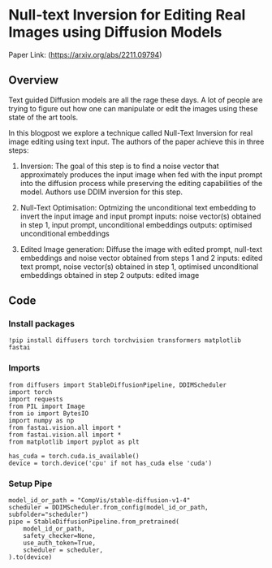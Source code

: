 # Null-text Inversion for Editing Real Images using Diffusion Models

Paper Link: (https://arxiv.org/abs/2211.09794)

## Overview

Text guided Diffusion models are all the rage these days. A lot of people are trying to figure out how one can manipulate or edit the images using these state of the art tools.

In this blogpost we explore a technique called Null-Text Inversion for real image editing using text input. The authors of the paper achieve this in three steps:

1. Inversion: The goal of this step is to find a noise vector that approximately produces the input image when fed with the input prompt into the diffusion process while preserving the editing capabilities of the model. Authors use DDIM inversion for this step.

2. Null-Text Optimisation: Optmizing the unconditional text embedding to invert the input image and input prompt
inputs: noise vector(s) obtained in step 1, input prompt, unconditional embeddings
outputs: optimised unconditional embeddings

3. Edited Image generation: Diffuse the image with edited prompt, null-text embeddings and noise vector obtained from steps 1 and 2
inputs: edited text prompt, noise vector(s) obtained in step 1, optimised unconditional embeddings obtained in step 2
outputs: edited image

## Code

### Install packages

```
!pip install diffusers torch torchvision transformers matplotlib fastai
```

### Imports
```
from diffusers import StableDiffusionPipeline, DDIMScheduler
import torch
import requests
from PIL import Image
from io import BytesIO
import numpy as np
from fastai.vision.all import *
from fastai.vision.all import *
from matplotlib import pyplot as plt

has_cuda = torch.cuda.is_available()
device = torch.device('cpu' if not has_cuda else 'cuda')
```

### Setup Pipe
```
model_id_or_path = "CompVis/stable-diffusion-v1-4"
scheduler = DDIMScheduler.from_config(model_id_or_path, subfolder="scheduler")
pipe = StableDiffusionPipeline.from_pretrained(
    model_id_or_path,
    safety_checker=None,
    use_auth_token=True,
    scheduler = scheduler,
).to(device)

```

